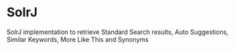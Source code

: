 SolrJ
=====

SolrJ implementation to retrieve Standard Search results, Auto Suggestions,  Similar Keywords, More Like This and Synonyms 
